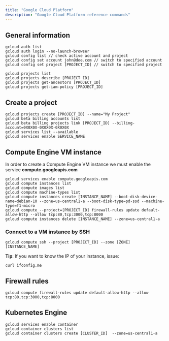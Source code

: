 ```yaml
---
title: "Google Cloud Platform"
description: "Google Cloud Platform reference commands"
---
```


## General information
```
gcloud auth list
gcloud auth login --no-launch-browser
gcloud config list // check active account and project
gcloud config set account john@doe.com // switch to specified account
gcloud config set project [PROJECT_ID] // switch to specified project

gcloud projects list
gcloud projects describe [PROJECT_ID]
gcloud projects get-ancestors [PROJECT_ID]
gcloud projects get-iam-policy [PROJECT_ID]
```

## Create a project
```
gcloud projects create [PROJECT_ID] --name="My Project"
gcloud beta billing accounts list
gcloud beta billing projects link [PROJECT_ID] --billing-account=0X0X0X-0X0X0X-0X0X0X
gcloud services list --available
gcloud services enable SERVICE_NAME
```

## Compute Engine VM instance

In order to create a Compute Engine VM instance we must enable the service **compute.googleapis.com**

```
gcloud services enable compute.googleapis.com
gcloud compute instances list
gcloud compute images list
gcloud compute machine-types list
gcloud compute instances create [INSTANCE_NAME] --boot-disk-device-name=debian-10 --zone=us-central1-a --boot-disk-type=pd-ssd --machine-type=f1-micro
gcloud compute --project=[PROJECT_ID] firewall-rules update default-allow-http --allow tcp:80,tcp:3000,tcp:8000
gcloud compute instances delete [INSTANCE_NAME] --zone=us-central1-a
```

### Connect to a VM instance by SSH
```
gcloud compute ssh --project [PROJECT_ID] --zone [ZONE] [INSTANCE_NAME]
```

**Tip**: If you want to know the IP of your instance, issue:
```
curl ifconfig.me
```

## Firewall rules

```
gcloud compute firewall-rules update default-allow-http --allow tcp:80,tcp:3000,tcp:8000
```

## Kubernetes Engine

```
gcloud services enable container
gcloud container clusters list
gcloud container clusters create [CLUSTER_ID]  --zone=us-central1-a

```